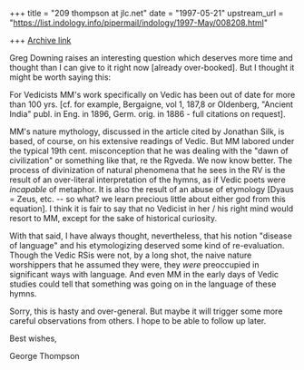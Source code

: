 +++
title = "209 thompson at jlc.net"
date = "1997-05-21"
upstream_url = "https://list.indology.info/pipermail/indology/1997-May/008208.html"

+++
[Archive link](https://list.indology.info/pipermail/indology/1997-May/008208.html)

Greg Downing raises an interesting question which deserves more time and
thought than I can give to it right now [already over-booked].  But I
thought it might be worth saying this:

For Vedicists MM's work specifically on Vedic has been out of date for more
than 100 yrs. [cf. for example, Bergaigne, vol 1, 187,8 or Oldenberg,
"Ancient India" publ. in Eng. in 1896, Germ. orig. in 1886 - full citations
on request].

MM's nature mythology, discussed in the article cited by Jonathan Silk, is
based, of course, on his extensive readings of Vedic. But MM labored under
the typical 19th cent. misconception that he was dealing with the "dawn of
civilization" or something like that, re the Rgveda.  We now know better.
The process of divinization of natural phenomena that he sees in the RV is
the result of an over-literal interpretation of the hymns, as if Vedic
poets were *incapable* of metaphor. It is also the result of an abuse of
etymology [Dyaus = Zeus, etc. -- so what? we learn precious little about
either god from this equation]. I think it is fair to say that no Vedicist
in her / his right mind would resort to MM, except for the sake of
historical curiosity.

With that said, I have always thought, nevertheless, that his notion
"disease of language" and his etymologizing deserved some kind of
re-evaluation. Though the Vedic RSis were not, by a long shot, the naive
nature worshippers that he assumed they were, they *were* preoccupied in
significant ways with language.  And even MM in the early days of Vedic
studies could tell that something was going on in the language of these
hymns.

Sorry, this is hasty and over-general.  But maybe it will trigger some more
careful observations from others.  I hope to be able to follow up later.

Best wishes,

George Thompson






